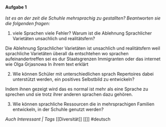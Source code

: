 #### Aufgabe 1
*Ist es an der zeit die Schuhle mehrsprachig zu gestallten? Beantworten sie die folgenden fragen:*

1) viele Sprachen viele Fehler? Warum ist die Ablehnung Sprachlicher Varietäten unsachlich und realitätsfern?

Die Ablehnung Sprachlicher Varietäten ist unsachlich und realitätsfern weil sprachliche Varietäten überall da entschtehen wo sprachen aufeinandertreffen sei es dur Staatsgrenzen Immigranten oder das internet wie Olga Grjasnowa In ihrem text erklärt 

2) Wie können Schüler mit unterschiedlichen sprach Repertoires dabei unterstützt werden, ein positives Selbstbild zu entwickeln?

Indem ihnen gezeigt wird das es normal ist mehr als eine Sprache zu sprechen und sie trotz ihrer anderen sprachen dazu gehören.

3) Wie können sprachliche Ressourcen die in mehrsprachigen Familien entwickeln, in der Schuhle genutzt werden?


*Auch Interessant | Tags*
[[Diversität]] [[]]
#deutsch 